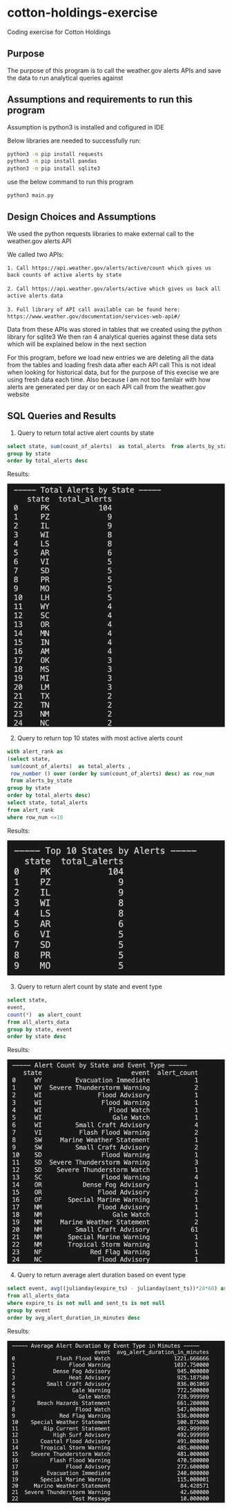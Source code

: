 # cotton-holdings-exercise
Coding exercise for Cotton Holdings 

## Purpose
The purpose of this program is to call the weather.gov alerts APIs and save the data to run analytical queries against

## Assumptions and requirements to run this program

Assumption is python3 is installed and cofigured in IDE

Below libraries are needed to successfully run:
```bash
python3 -m pip install requests
python3 -m pip install pandas
python3 -m pip install sqlite3
```
use the below command to run this program 
```bash
python3 main.py
```

## Design Choices and Assumptions
We used the python requests libraries to make external call to the weather.gov alerts API

We called two APIs:

    1. Call https://api.weather.gov/alerts/active/count which gives us back counts of active alerts by state

    2. Call https://api.weather.gov/alerts/active which gives us back all active alerts data 

    3. Full library of API call available can be found here: https://www.weather.gov/documentation/services-web-api#/
    
Data from these APIs was stored in tables that we created using the python library for sqlite3
We then ran 4 analytical queries against these data sets which will be explained below in the next section

For this program, before we load new entries we are deleting all the data from the tables and loading fresh data after each API call
This is not ideal when looking for historical data, but for the purpose of this execise we are using fresh data each time. Also because I am not too familair with how alerts are generated per day or on each API call from the weather.gov website

## SQL Queries and Results

1. Query to return total active alert counts by state
```SQL
select state, sum(count_of_alerts)  as total_alerts  from alerts_by_state
group by state
order by total_alerts desc
```
Results:

![alt text](image.png)

2. Query to return top 10 states with most active alerts count
```SQL
with alert_rank as 
(select state,
 sum(count_of_alerts)  as total_alerts ,
 row_number () over (order by sum(count_of_alerts) desc) as row_num
 from alerts_by_state
group by state
order by total_alerts desc)
select state, total_alerts 
from alert_rank 
where row_num <=10
```

Results:

![alt text](image-1.png)

3. Query to return alert count by state and event type
```SQL
select state,
event,
count(*)  as alert_count
from all_alerts_data
group by state, event
order by state desc
```

Results:

![alt text](image-2.png)

4. Query to return average alert duration based on event type
```SQL
select event, avg((julianday(expire_ts) - julianday(sent_ts))*24*60) as avg_alert_duration_in_minutes
from all_alerts_data
where expire_ts is not null and sent_ts is not null 
group by event
order by avg_alert_duration_in_minutes desc
```

Results:

![alt text](image-3.png)
